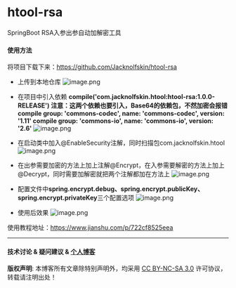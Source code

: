 # htool-rsa
SpringBoot RSA入参出参自动加解密工具

#### **使用方法**
将项目下载下来：https://github.com/Jacknolfskin/htool-rsa
* 上传到本地仓库
![image.png](https://upload-images.jianshu.io/upload_images/11222983-6327681a4c97155c.png?imageMogr2/auto-orient/strip%7CimageView2/2/w/1240)

* 在项目中引入依赖
**compile('com.jacknolfskin.htool:htool-rsa:1.0.0-RELEASE')
注意：这两个依赖也要引入，Base64的依赖包，不然加密会报错
compile group: 'commons-codec', name: 'commons-codec', version: '1.11'
compile group: 'commons-io', name: 'commons-io', version: '2.6'**
![image.png](https://upload-images.jianshu.io/upload_images/11222983-34c50f5d567190d2.png?imageMogr2/auto-orient/strip%7CimageView2/2/w/1240)

* 在启动类中加入@EnableSecurity注解，同时扫描包com.jacknolfskin.htool
![image.png](https://upload-images.jianshu.io/upload_images/11222983-5cb62242e0b74586.png?imageMogr2/auto-orient/strip%7CimageView2/2/w/1240)

* 在出参需要加密的方法上加上注解@Encrypt，在入参需要解密的方法上加上@Decrypt，同时需要加解密就把两个注解都加在方法上
![image.png](https://upload-images.jianshu.io/upload_images/11222983-024781547a4b885b.png?imageMogr2/auto-orient/strip%7CimageView2/2/w/1240)

* 配置文件中**spring.encrypt.debug、spring.encrypt.publicKey、spring.encrypt.privateKey**三个配置选项
![image.png](https://upload-images.jianshu.io/upload_images/11222983-19ac52e1bd7e5b8e.png?imageMogr2/auto-orient/strip%7CimageView2/2/w/1240)

* 使用后效果
![image.png](https://upload-images.jianshu.io/upload_images/11222983-25cabe571ce84a9e.png?imageMogr2/auto-orient/strip%7CimageView2/2/w/1240)


使用教程地址：https://www.jianshu.com/p/722cf8525eea

---
#### 技术讨论 & 疑问建议 & [个人博客](https://www.jacknolfskin.top/)
**版权声明**: 本博客所有文章除特别声明外，均采用 [CC BY-NC-SA 3.0](https://creativecommons.org/licenses/by-nc-sa/3.0/) 许可协议，转载请注明出处！





